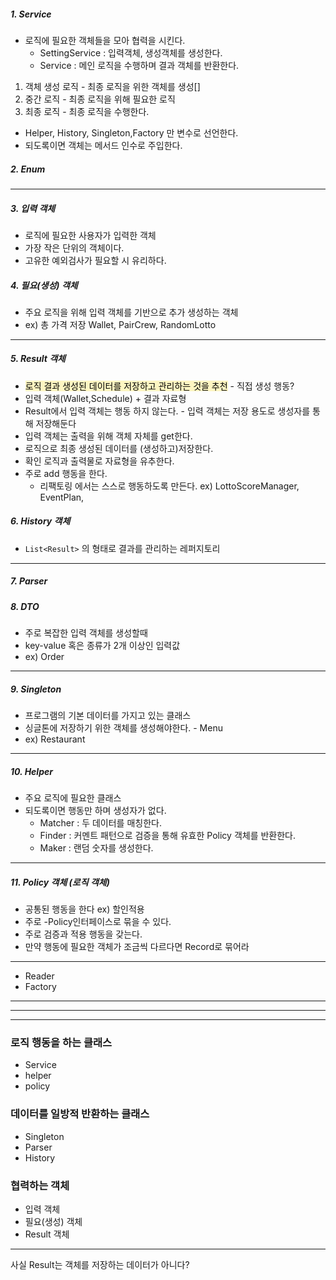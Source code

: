 ##### 1. Service
- 로직에 필요한 객체들을 모아 협력을 시킨다.
	- SettingService : 입력객체, 생성객체를 생성한다.
	- Service : 메인 로직을 수행하며 결과 객체를 반환한다.
1. 객체 생성 로직 - 최종 로직을 위한 객체를 생성[]
2. 중간 로직 - 최종 로직을 위해 필요한 로직
3. 최종 로직 - 최종 로직을 수행한다.
- Helper, History, Singleton,Factory 만 변수로 선언한다.
- 되도록이면 객체는 메서드 인수로 주입한다.
##### 2. Enum
---
##### 3. 입력 객체
- 로직에 필요한 사용자가 입력한 객체
- 가장 작은 단위의 객체이다.
- 고유한 예외검사가 필요할 시 유리하다.
##### 4. 필요(생성) 객체
- 주요 로직을 위해 입력 객체를 기반으로 추가 생성하는 객체
- ex) 총 가격 저장 Wallet, PairCrew, RandomLotto
---
##### 5. Result 객체
- <mark style="background: #FFF3A3A6;">로직 결과 생성된 데이터를 저장하고 관리하는 것을 추천</mark> - 직접 생성 행동?
- 입력 객체(Wallet,Schedule) + 결과 자료형
- Result에서 입력 객체는 행동 하지 않는다. - 입력 객체는 저장 용도로 생성자를 통해 저장해둔다 
- 입력 객체는 출력을 위해 객체 자체를 get한다.
- 로직으로 최종 생성된 데이터를 (생성하고)저장한다.
- 확인 로직과 출력물로 자료형을 유추한다.
- 주로 add 행동을 한다. 
	- 리팩토링 에서는 스스로 행동하도록 만든다.
ex) LottoScoreManager, EventPlan, 
##### 6. History 객체
- `List<Result>` 의 형태로 결과를 관리하는 레퍼지토리

---
##### 7. Parser
#####  8. DTO 
- 주로 복잡한 입력 객체를 생성할때 
- key-value 혹은 종류가 2개 이상인 입력값
- ex) Order
---
##### 9. Singleton
-  프로그램의 기본 데이터를 가지고 있는 클래스
- 싱글톤에 저장하기 위한 객체를 생성해야한다. - Menu
- ex) Restaurant
---
##### 10. Helper 
- 주요 로직에 필요한 클래스
- 되도록이면 행동만 하며 생성자가 없다.
	- Matcher : 두 데이터를 매칭한다.
	- Finder : 커멘트 패턴으로 검증을 통해 유효한 Policy 객체를 반환한다.
	- Maker : 랜덤 숫자를 생성한다.
---
##### 11. Policy 객체 (로직 객체) 
- 공통된 행동을 한다 ex) 할인적용
- 주로 -Policy인터페이스로 묶을 수 있다.
- 주로 검증과 적용 행동을 갖는다.
- 만약 행동에 필요한 객체가 조금씩 다르다면 Record로 묶어라
---
- Reader
- Factory
- ---
---
---
### 로직 행동을 하는 클래스
- Service
- helper
- policy
### 데이터를 일방적 반환하는 클래스
- Singleton
- Parser
- History
### 협력하는 객체
- 입력 객체
- 필요(생성) 객체
- Result 객체

---
사실 Result는 객체를 저장하는 데이터가 아니다?
